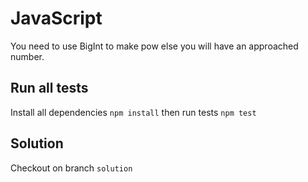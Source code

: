 # JavaScript

You need to use BigInt to make pow else you will have an approached number.

## Run all tests
Install all dependencies ``npm install`` then run tests ``npm test``

## Solution
Checkout on branch ``solution``
